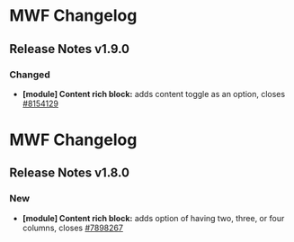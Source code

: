 # MWF Changelog
## Release Notes v1.9.0
### Changed
* **[module] Content rich block:** adds content toggle as an option, closes [#8154129](https://microsoft.visualstudio.com/DefaultCollection/OSGS/_workitems?id=8154129)

# MWF Changelog
## Release Notes v1.8.0
### New
* **[module] Content rich block:** adds option of having two, three, or four columns, closes [#7898267](https://microsoft.visualstudio.com/DefaultCollection/OSGS/_workitems?id=7898267)

